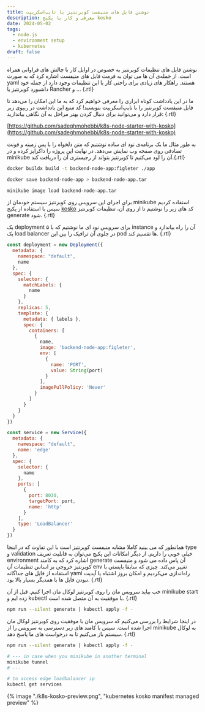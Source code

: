 ```yaml
---
title: نوشتن فایل های منیفست کوبرنتیز با تایپ‌اسکریپت
description: معرفی و کار با پکیج kosko 
date: 2024-05-02
tags:
  - node.js
  - environment setup
  - kubernetes
draft: false
---
```

نوشتن فایل های تنظیمات کوبرنتیز به خصوص در اوایل کار با چالش های فراوانی همراه است. از جمله‌ی آن ها می توان به فرمت فایل های منیفست اشاره کرد که به صورت yaml هستند. راهکار های زیادی برای راحتی کار با این تنظیمات وجود دارد از جمله خود داشبورد کوبرنتیز یا Rancher و ... {.rtl}

ما در این یادداشت کوتاه ابزاری را معرفی خواهیم کرد که به ما این امکان را می‌دهد تا فایل منیفست کوبرنتیز را با تایپ‌اسکریپت بنویسید! کد منبع این یادداشت در ریپوی زیر قرار دارد و می‌توانید برای دنبال کردن بهتر مراحل به آن نگاهی بیاندازید: {.rtl}

[https://github.com/sadeghmohebbi/k8s-node-starter-with-kosko](https://github.com/sadeghmohebbi/k8s-node-starter-with-kosko)

به طور مثال ما یک برنامه‌ی نود ای ساده نوشتیم که متن دلخواه را با پس زمینه و فونت تصادفی روی صفحه وب نمایش می‌دهد. در نهایت این پروژه را داکرایز کرده و در minikube آن را لود می‌کنیم تا کوبرنتیز بتواند از رجیستری آن را دریافت کند.{.rtl}

```bash
docker buildx build -t backend-node-app:figleter ./app

docker save backend-node-app > backend-node-app.tar

minikube image load backend-node-app.tar
```

برای اجرای این سرویس روی کوبرنتیز سیستم خودمان از minikube استفاده کردیم سپس با استفاده از پکیج [kosko](https://kosko.dev/) کد های زیر را نوشتیم تا از روی آن، تنظیمات کوبرنتیز generate شود. {.rtl}

یک deployment برای سرویس نود ای ما نوشتیم که با ۵ instance آن را راه بیاندازد و یک load balancer در جلوی آن ترافیک را بین این pod ها تقسیم کند. {.rtl}

```js
const deployment = new Deployment({
  metadata: {
    namespace: "default",
    name
  },
  spec: {
    selector: {
      matchLabels: {
        name
      }
    },
    replicas: 5,
    template: {
      metadata: { labels },
      spec: {
        containers: [
          {
            name,
            image: 'backend-node-app:figleter',
            env: [
              {
                name: 'PORT',
                value: String(port)
              }
            ],
            imagePullPolicy: 'Never'
          }
        ]
      }
    }
  }
})

const service = new Service({
  metadata: {
    namespace: "default",
    name: 'edge'
  },
  spec: {
    selector: {
      name
    },
    ports: [
      {
        port: 8030,
        targetPort: port,
        name: 'http'
      }
    ],
    type: 'LoadBalancer'
  }
})
```

همانطور که می بینید کاملا مشابه منیفست کوبرنتیز است با این تفاوت که در اینجا type و validation خیلی خوبی را داریم. از دیگر امکانات این پکیج می‌توان به قابلیت تعریف environment اشاره کرد که به کامند generate آن پاس داده می شود و منیفست کوبرنتیز خروجی بر اساس تنظیمات آن env تغییر می‌کند. چیزی که سابقا بایستی با استفاده از فایل های جداگانه yaml راه‌اندازی می‌کردیم و امکان بروز اشتباه یا آپدیت نبودن فایل ها با همدیگر بسیار بالا بود. {.rtl}

خب بیاید سرویس مان را روی کوبرنتیز لوکال مان اجرا کنیم. قبل از آن minikube start زده ایم و kubectl با موفقیت به آن متصل شده است. {.rtl}

```bash
npm run --silent generate | kubectl apply -f -
```

در اینجا شرایط را بررسی می‌کنیم که سرویس مان با موفقیت روی کوبرنتیز لوکال مان اجرا شده است. سپس با کامند های زیر دسترسی به سرویس را از minikube به لوکال سیستم باز می‌کنیم تا به درخواست های ما پاسخ دهد. {.rtl}

```bash
npm run --silent generate | kubectl apply -f -

# --- in case when you minikube in another terminal
minikube tunnel
# ---

# to access edge loadbalancer ip
kubectl get services
```
{% image "./k8s-kosko-preview.png", "kubernetes kosko manifest managed preview" %}